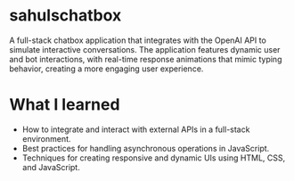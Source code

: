 # sahulschatbox
A full-stack chatbox application that integrates with the OpenAI API to simulate interactive conversations. The application features dynamic user and bot interactions, with real-time response animations that mimic typing behavior, creating a more engaging user experience.
# What I learned
- How to integrate and interact with external APIs in a full-stack environment.
- Best practices for handling asynchronous operations in JavaScript.
- Techniques for creating responsive and dynamic UIs using HTML, CSS, and JavaScript.
